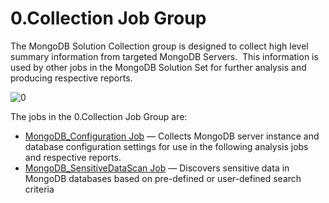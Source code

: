 # 0.Collection Job Group

The MongoDB Solution Collection group is designed to collect high level summary information from
targeted MongoDB Servers.  This information is used by other jobs in the MongoDB Solution Set for
further analysis and producing respective reports.

![0](/img/product_docs/accessanalyzer/11.6/solutions/databases/mongodb/collection/0.collecitonjobgroup.webp)

The jobs in the 0.Collection Job Group are:

- [MongoDB_Configuration Job](/docs/accessanalyzer/11.6/solutions/databases/mongodb/collection/mongodb_configuration.md)
  — Collects MongoDB server instance and database configuration settings for use in the following
  analysis jobs and respective reports.
- [MongoDB_SensitiveDataScan Job](/docs/accessanalyzer/11.6/solutions/databases/mongodb/collection/mongodb_sensitivedatascan.md)
  — Discovers sensitive data in MongoDB databases based on pre-defined or user-defined search
  criteria
